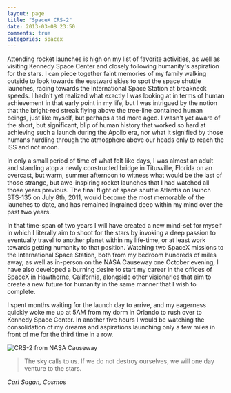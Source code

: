 ```yaml
---
layout: page
title: "SpaceX CRS-2"
date: 2013-03-08 23:50
comments: true
categories: spacex
---
```

Attending rocket launches is high on my list of favorite activities, as well as visiting Kennedy Space Center and closely following humanity's aspiration for the stars.
I can piece together faint memories of my family walking outside to look towards the eastward skies to spot the space shuttle launches, racing towards the International
Space Station at breakneck speeds. I hadn't yet realized what exactly I was looking at in terms of human achievement in that early point in my life, but I was intrigued by
the notion that the bright-red streak flying above the tree-line contained human beings, just like myself, but perhaps a tad more aged. I wasn't yet aware of the short, but
significant, blip of human history that worked so hard at achieving such a launch during the Apollo era, nor what it signified by those humans hurdling through the atmosphere
above our heads only to reach the ISS and not moon.

In only a small period of time of what felt like days, I was almost an adult and standing atop a newly constructed bridge in Titusville, Florida on an overcast, but warm,
summer afternoon to witness what would be the last of those strange, but awe-inspiring rocket launches that I had watched all those years previous. The final flight of
space shuttle Atlantis on launch STS-135 on July 8th, 2011, would become the most memorable of the launches to date, and has remained ingrained deep within my mind over the past
two years.

In that time-span of two years I will have created a new mind-set for myself in which I literally aim to shoot for the stars by invoking a deep passion to eventually travel to
another planet within my life-time, or at least work towards getting humanity to that position. Watching two SpaceX missions to the International Space Station, both from my bedroom
hundreds of miles away, as well as in-person on the NASA Causeway one October evening, I have also developed a burning desire to start my career in the offices of SpaceX in
Hawthorne, California, alongside other visionaries that aim to create a new future for humanity in the same manner that I wish to complete.

I spent months waiting for the launch day to arrive, and my eagerness quickly woke me up at 5AM from my dorm in Orlando to rush over to Kennedy Space Center. In another five hours I
would be watching the consolidation of my dreams and aspirations launching only a few miles in front of me for the third time in a row.

![CRS-2 from NASA Causeway](https://i.imgur.com/MwADnKO.png)

>The sky calls to us. If we do not destroy ourselves, we will one day venture to the stars.

_Carl Sagan, Cosmos_
